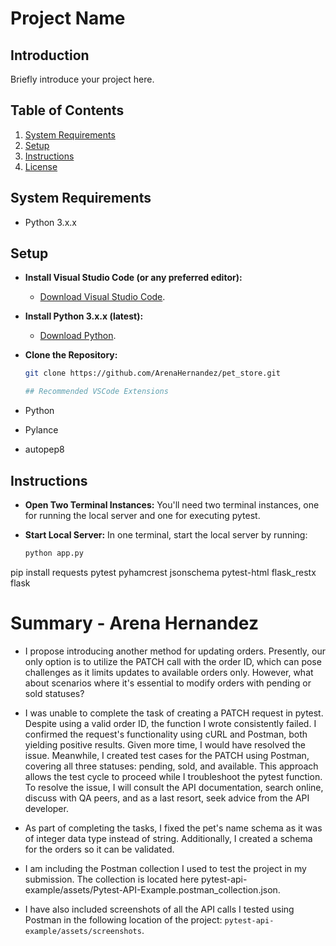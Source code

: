 # Project Name

## Introduction

Briefly introduce your project here.

## Table of Contents
1. [System Requirements](#system-requirements)
2. [Setup](#setup)
3. [Instructions](#instructions)
5. [License](#license)

## System Requirements
- Python 3.x.x

## Setup
- **Install Visual Studio Code (or any preferred editor):**
   - [Download Visual Studio Code](https://code.visualstudio.com/download).
   
- **Install Python 3.x.x (latest):**
   - [Download Python](https://www.python.org/downloads/).

- **Clone the Repository:**
   ```bash
   git clone https://github.com/ArenaHernandez/pet_store.git

   ## Recommended VSCode Extensions
- Python
- Pylance
- autopep8

## Instructions
- **Open Two Terminal Instances:**
  You'll need two terminal instances, one for running the local server and one for executing pytest.
  
- **Start Local Server:**
  In one terminal, start the local server by running:
  ```bash
  python app.py

pip install requests pytest pyhamcrest jsonschema pytest-html flask_restx flask

# Summary - Arena Hernandez

- I propose introducing another method for updating orders. Presently, our only option is to utilize the PATCH call with the order ID, which can pose challenges as it limits updates to available orders only. However, what about scenarios where it's essential to modify orders with pending or sold statuses?
  
- I was unable to complete the task of creating a PATCH request in pytest. Despite using a valid order ID, the function I wrote consistently failed. I confirmed the request's functionality using cURL and Postman, both yielding positive results. Given more time, I would have resolved the issue. Meanwhile, I created test cases for the PATCH using Postman, covering all three statuses: pending, sold, and available. This approach allows the test cycle to proceed while I troubleshoot the pytest function. To resolve the issue, I will consult the API documentation, search online, discuss with QA peers, and as a last resort, seek advice from the API developer.
  
- As part of completing the tasks, I fixed the pet's name schema as it was of integer data type instead of string. Additionally, I created a schema for the orders so it can be validated.
  
- I am including the Postman collection I used to test the project in my submission. The collection is located here pytest-api-example/assets/Pytest-API-Example.postman_collection.json.
  
- I have also included screenshots of all the API calls I tested using Postman in the following location of the project: `pytest-api-example/assets/screenshots`.
